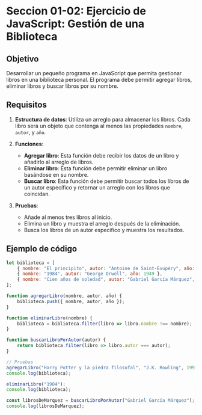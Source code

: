 
# Seccion 01-02: Ejercicio de JavaScript: Gestión de una Biblioteca

## Objetivo

Desarrollar un pequeño programa en JavaScript que permita gestionar libros en una biblioteca personal. El programa debe permitir agregar libros, eliminar libros y buscar libros por su nombre.

## Requisitos

1. **Estructura de datos**: Utiliza un arreglo para almacenar los libros. Cada libro será un objeto que contenga al menos las propiedades `nombre`, `autor`, y `año`.

2. **Funciones**:
   - **Agregar libro**: Esta función debe recibir los datos de un libro y añadirlo al arreglo de libros.
   - **Eliminar libro**: Esta función debe permitir eliminar un libro basándose en su nombre.
   - **Buscar libro**: Esta función debe permitir buscar todos los libros de un autor específico y retornar un arreglo con los libros que coincidan.

3. **Pruebas**:
   - Añade al menos tres libros al inicio.
   - Elimina un libro y muestra el arreglo después de la eliminación.
   - Busca los libros de un autor específico y muestra los resultados.

## Ejemplo de código

```javascript
let biblioteca = [
    { nombre: "El principito", autor: "Antoine de Saint-Exupéry", año: 1943 },
    { nombre: "1984", autor: "George Orwell", año: 1949 },
    { nombre: "Cien años de soledad", autor: "Gabriel García Márquez", año: 1967 }
];

function agregarLibro(nombre, autor, año) {
    biblioteca.push({ nombre, autor, año });
}

function eliminarLibro(nombre) {
    biblioteca = biblioteca.filter(libro => libro.nombre !== nombre);
}

function buscarLibroPorAutor(autor) {
    return biblioteca.filter(libro => libro.autor === autor);
}

// Pruebas
agregarLibro("Harry Potter y la piedra filosofal", "J.K. Rowling", 1997);
console.log(biblioteca);

eliminarLibro("1984");
console.log(biblioteca);

const librosDeMarquez = buscarLibroPorAutor("Gabriel García Márquez");
console.log(librosDeMarquez);
```